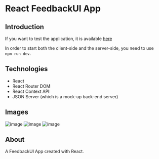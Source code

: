 # React FeedbackUI App

## Introduction

If you want to test the application, it is available [here](https://pedantic-kepler-3f1fa7.netlify.app/)

In order to start both the client-side and the server-side, you need to use `npm run dev`.

## Technologies

- React
- React Router DOM
- React Context API
- JSON Server (which is a mock-up back-end server)

## Images

![image](https://user-images.githubusercontent.com/59415893/147271686-1f033ac3-76fb-4f75-abbf-f19ee392f387.png)
![image](https://user-images.githubusercontent.com/59415893/147271710-ba54479b-a47d-4d2b-b3c1-2133d6649443.png)
![image](https://user-images.githubusercontent.com/59415893/147271744-d98ea8f2-92ce-4975-8969-d97f7a70c021.png)

## About

A FeedbackUI App created with React.
